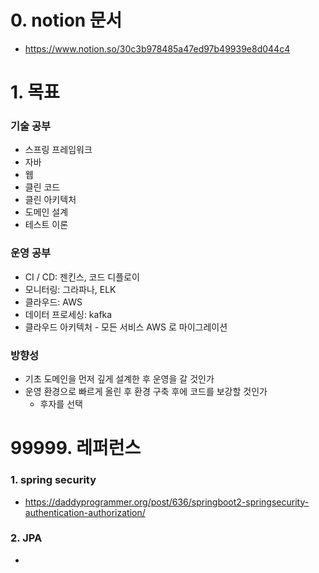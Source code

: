 # 0. notion 문서
* https://www.notion.so/30c3b978485a47ed97b49939e8d044c4

# 1. 목표

### 기술 공부
- 스프링 프레임워크
- 자바
- 웹
- 클린 코드
- 클린 아키텍처
- 도메인 설계
- 테스트 이론

### 운영 공부
- CI / CD: 젠킨스, 코드 디플로이
- 모니터링: 그라파나, ELK
- 클라우드: AWS
- 데이터 프로세싱: kafka
- 클라우드 아키텍처 - 모든 서비스 AWS 로 마이그레이션

### 방향성
- 기초 도메인을 먼저 깊게 설계한 후 운영을 갈 것인가
- 운영 환경으로 빠르게 올린 후 환경 구축 후에 코드를 보강할 것인가
    - 후자를 선택
    




# 99999. 레퍼런스

### 1.  spring security
* https://daddyprogrammer.org/post/636/springboot2-springsecurity-authentication-authorization/

### 2.  JPA
* 
